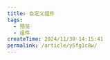 ```yaml
---
title: 自定义组件
tags:
  - 预览
  - 组件
createTime: 2024/11/30 14:15:41
permalink: /article/y5fg1c8w/
---
```


<CustomComponent />
